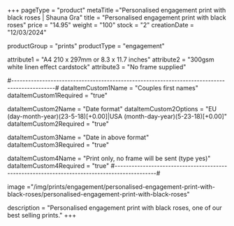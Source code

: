 +++
pageType = "product"
metaTitle ="Personalised engagement print with black roses | Shauna Gra"
title = "Personalised engagement print with black roses"
price = "14.95"
weight = "100" 
stock = "2"
creationDate = "12/03/2024"

productGroup = "prints"
productType = "engagement"

 
attribute1 = "A4 210 x 297mm or 8.3 x 11.7 inches" 
attribute2 = "300gsm white linen effect cardstock"
attribute3 = "No frame supplied"

#---------------------------------------------------------------------------------------------#
dataItemCustom1Name = "Couples first names"
dataItemCustom1Required = "true"

dataItemCustom2Name = "Date format"
dataItemCustom2Options = "EU (day-month-year)(23-5-18)[+0.00]|USA (month-day-year)(5-23-18)[+0.00]"
dataItemCustom2Required = "true"

dataItemCustom3Name = "Date in above format"
dataItemCustom3Required = "true"

dataItemCustom4Name = "Print only, no frame will be sent (type yes)"
dataItemCustom4Required = "true"
#---------------------------------------------------------------------------------------------#

image ="/img/prints/engagement/personalised-engagement-print-with-black-roses/personalised-engagement-print-with-black-roses"

description = "Personalised engagement print with black roses, one of our best selling prints."
+++
